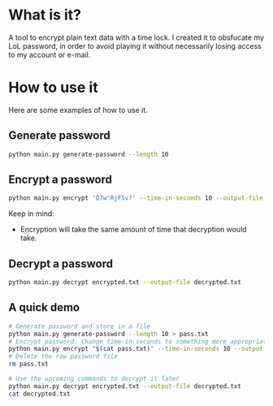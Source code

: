 # What is it?

A tool to encrypt plain text data with a time lock. I created it to obsfucate my LoL password, in order to avoid playing it without necessarily losing access to my account or e-mail.

# How to use it

Here are some examples of how to use it.

## Generate password

```bash
python main.py generate-password --length 10
```

## Encrypt a password

```bash
python main.py encrypt 'Q7w"RjF5v?' --time-in-seconds 10 --output-file encrypted.txt
```

Keep in mind:
* Encryption will take the same amount of time that decryption would take.

## Decrypt a password

```bash
python main.py decrypt encrypted.txt --output-file decrypted.txt
```

## A quick demo

```bash
# Generate password and store in a file
python main.py generate-password --length 10 > pass.txt
# Encrypt password. Change time-in-seconds to something more appropriate
python main.py encrypt "$(cat pass.txt)" --time-in-seconds 10 --output-file encrypted.txt
# Delete the raw password file
rm pass.txt

# Use the upcoming commands to decrypt it later
python main.py decrypt encrypted.txt --output-file decrypted.txt
cat decrypted.txt
```

